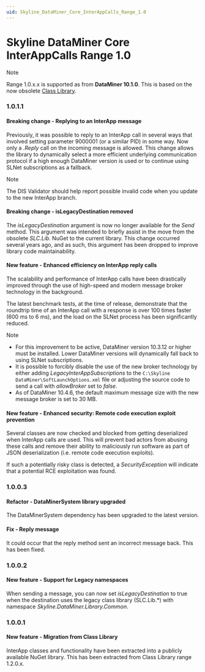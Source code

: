 ```yaml
---
uid: Skyline_DataMiner_Core_InterAppCalls_Range_1.0
---
```


# Skyline DataMiner Core InterAppCalls Range 1.0

> [!NOTE]
> Range 1.0.x.x is supported as from **DataMiner 10.1.0**. This is based on the now obsolete [Class Library](xref:ClassLibrary_Range_1.2).

### 1.0.1.1

#### Breaking change - Replying to an InterApp message

Previously, it was possible to reply to an InterApp call in several ways that involved setting parameter 9000001 (or a similar PID) in some way. Now only a *.Reply* call on the incoming message is allowed. This change allows the library to dynamically select a more efficient underlying communication protocol if a high enough DataMiner version is used or to continue using SLNet subscriptions as a fallback.

> [!NOTE]
> The DIS Validator should help report possible invalid code when you update to the new InterApp branch.

#### Breaking change - isLegacyDestination removed

The *isLegacyDestination* argument is now no longer available for the *Send* method. This argument was intended to briefly assist in the move from the obsolete *SLC.Lib.* NuGet to the current library. This change occurred several years ago, and as such, this argument has been dropped to improve library code maintainability.

#### New feature - Enhanced efficiency on InterApp reply calls

The scalability and performance of InterApp calls have been drastically improved through the use of high-speed and modern message broker technology in the background.

The latest benchmark tests, at the time of release, demonstrate that the roundtrip time of an InterApp call with a response is over 100 times faster (600 ms to 6 ms), and the load on the SLNet process has been significantly reduced.

> [!NOTE]
>
> - For this improvement to be active, DataMiner version 10.3.12 or higher must be installed. Lower DataMiner versions will dynamically fall back to using SLNet subscriptions.
> - It is possible to forcibly disable the use of the new broker technology by either adding *LegacyInterAppSubscriptions* to the `C:\Skyline DataMiner\SoftLaunchOptions.xml` file or adjusting the source code to send a call with *allowBroker* set to *false*.
> - As of DataMiner 10.4.6, the default maximum message size with the new message broker is set to 30 MB.

#### New feature - Enhanced security: Remote code execution exploit prevention

Several classes are now checked and blocked from getting deserialized when InterApp calls are used. This will prevent bad actors from abusing these calls and remove their ability to maliciously run software as part of JSON deserialization (i.e. remote code execution exploits).

If such a potentially risky class is detected, a *SecurityException* will indicate that a potential RCE exploitation was found.

### 1.0.0.3

#### Refactor - DataMinerSystem library upgraded

The DataMinerSystem dependency has been upgraded to the latest version.

#### Fix - Reply message

It could occur that the reply method sent an incorrect message back. This has been fixed.

### 1.0.0.2

#### New feature - Support for Legacy namespaces

When sending a message, you can now set *isLegacyDestination* to true when the destination uses the legacy class library (SLC.Lib.\*) with namespace *Skyline.DataMiner.Library.Common*.

### 1.0.0.1

#### New feature - Migration from Class Library

InterApp classes and functionality have been extracted into a publicly available NuGet library. This has been extracted from Class Library range 1.2.0.x.
